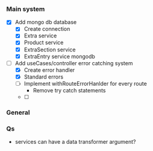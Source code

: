 
### Main system
- [x] Add mongo db database 
    - [x] Create connection
    - [x] Extra service
    - [x] Product service
    - [x] ExtraSection service 
    - [x] ExtraEntry service mongodb 
- [ ] Add useCases/controller error catching system
    - [x] Create error handler
    - [x] Standard errors 
    - [ ] Implement withRouteErrorHanlder for every route
        - Remove try catch statements
    - [ ] 

### General 


### Qs
- services can have a data transformer argument?
